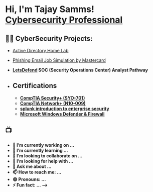 <h1>Hi, I'm Tajay Samms! <br/><a href="https://https://www.linkedin.com/in/tajay-samms/">Cybersecurity Professional</a>

<h2>👨‍💻 CyberSecurity Projects:</h2>

  - [Active Directory Home Lab](https://github.com/Tajay49/Tajay-Samms)
  - [Phishing Email Job Simulation by Mastercard](https://github.com/Tajay49/Phishing-Email-job-Similation-by-Mastercard)
- <b> [LetsDefend](https://github.com/Tajay49/Tajay-Samms) SOC (Security Operations Center) Analyst Pathway
- <h2>Certifications</h2>

  - [CompTIA Security+ (SYO-701)](https://github.com/tajay49/)
  - [CompTIA Network+ (N10-009)](https://github.com/tajay49/)
  - [splunk introduction to enterprise security](https://github.com/Tajay49/)
  - [Microsoft Windows Defender & Firewall](https://github.com/tajay49/)

<h2>📺</h2>

- 🔭 I’m currently working on ...
- 🌱 I’m currently learning ...
- 👯 I’m looking to collaborate on ...
- 🤔 I’m looking for help with ...
- 💬 Ask me about ...
- 📫 How to reach me: ...
- 😄 Pronouns: ...
- ⚡ Fun fact: ...
-->
